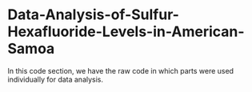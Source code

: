 # Data-Analysis-of-Sulfur-Hexafluoride-Levels-in-American-Samoa

In this code section, we have the raw code in which parts were used individually for data analysis.
